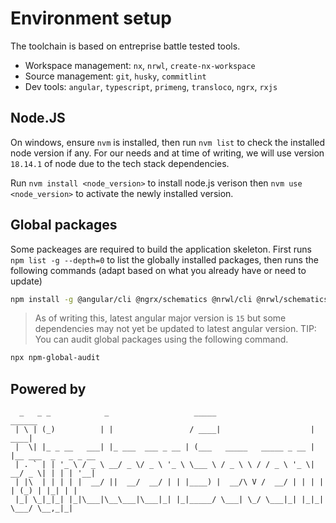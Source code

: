 # **Environment setup**

The toolchain is based on entreprise battle tested tools.

- Workspace management: `nx`, `nrwl`, `create-nx-workspace`
- Source management: `git`, `husky`, `commitlint`
- Dev tools: `angular`, `typescript`, `primeng`, `transloco`, `ngrx`, `rxjs`

## **Node.JS**

On windows, ensure `nvm` is installed, then run `nvm list` to check the installed node version if any. For our needs and at time of writing, we will use version `18.14.1` of node due to the tech stack dependencies.

Run `nvm install <node_version>` to install node.js verison then `nvm use <node_version>` to activate the newly installed version.

## **Global packages**

Some packeages are required to build the application skeleton. First runs `npm list -g --depth=0` to list the globally installed packages, then runs the following commands (adapt based on what you already have or need to update)

```bash
npm install -g @angular/cli @ngrx/schematics @nrwl/cli @nrwl/schematics @nrwl/workspace create-nx-workspace npm nx rimraf
```

> As of writing this, latest angular major version is `15` but some dependencies may not yet be updated to latest angular version.
> TIP: You can audit global packages using the following command.

```bash
npx npm-global-audit
```

## Powered by

```text
  _   _ _            _                   _____                      ______               
 | \ | (_)          | |                 / ____|                    |  ____|              
 |  \| |_ _ __   ___| |_ ___  ___ _ __ | (___   _____   _____ _ __ | |__ ___  _   _ _ __ 
 | . ` | | '_ \ / _ \ __/ _ \/ _ \ '_ \ \___ \ / _ \ \ / / _ \ '_ \|  __/ _ \| | | | '__|
 | |\  | | | | |  __/ ||  __/  __/ | | |____) |  __/\ V /  __/ | | | | | (_) | |_| | |   
 |_| \_|_|_| |_|\___|\__\___|\___|_| |_|_____/ \___| \_/ \___|_| |_|_|  \___/ \__,_|_|
```
